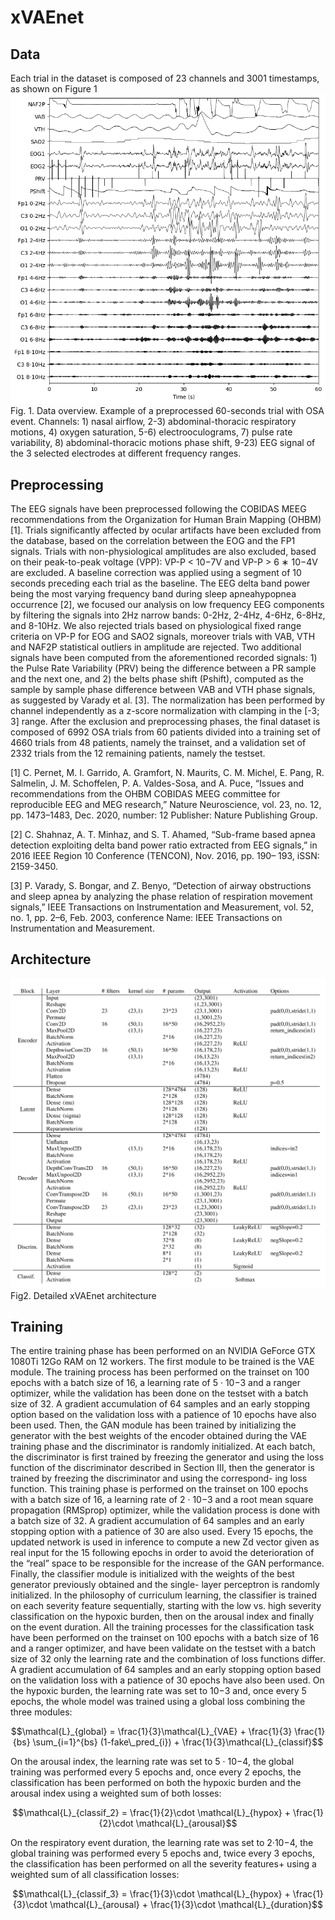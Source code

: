 # xVAEnet
 
## Data
Each trial in the dataset is composed of 23 channels and 3001 timestamps, as shown on Figure 1
![alt text](https://github.com/numediart/xVAEnet/blob/main/data.png)
Fig. 1. Data overview. Example of a preprocessed 60-seconds trial with OSA
event. Channels: 1) nasal airflow, 2-3) abdominal-thoracic respiratory motions,
4) oxygen saturation, 5-6) electrooculograms, 7) pulse rate variability, 8)
abdominal-thoracic motions phase shift, 9-23) EEG signal of the 3 selected
electrodes at different frequency ranges.

## Preprocessing
The EEG signals have been preprocessed
following the COBIDAS MEEG recommendations from the
Organization for Human Brain Mapping (OHBM) [1]. Trials
significantly affected by ocular artifacts have been excluded
from the database, based on the correlation between the EOG
and the FP1 signals. Trials with non-physiological amplitudes
are also excluded, based on their peak-to-peak voltage (VPP):
VP-P < 10−7V and VP-P > 6 ∗ 10−4V are excluded. A
baseline correction was applied using a segment of 10 seconds
preceding each trial as the baseline. The EEG delta band power
being the most varying frequency band during sleep apneahypopnea
occurrence [2], we focused our analysis on low
frequency EEG components by filtering the signals into 2Hz
narrow bands: 0-2Hz, 2-4Hz, 4-6Hz, 6-8Hz, and 8-10Hz. We
also rejected trials based on physiological fixed range criteria
on VP-P for EOG and SAO2 signals, moreover trials with
VAB, VTH and NAF2P statistical outliers in amplitude are
rejected. Two additional signals have been computed from the
aforementioned recorded signals: 1) the Pulse Rate Variability
(PRV) being the difference between a PR sample and the
next one, and 2) the belts phase shift (Pshift), computed as
the sample by sample phase difference between VAB and
VTH phase signals, as suggested by Varady et al. [3]. The
normalization has been performed by channel independently
as a z-score normalization with clamping in the [-3; 3] range.
After the exclusion and preprocessing phases, the final dataset
is composed of 6992 OSA trials from 60 patients divided
into a training set of 4660 trials from 48 patients, namely
the trainset, and a validation set of 2332 trials from the 12
remaining patients, namely the testset.

[1] C. Pernet, M. I. Garrido, A. Gramfort, N. Maurits, C. M. Michel,
E. Pang, R. Salmelin, J. M. Schoffelen, P. A. Valdes-Sosa, and A. Puce,
“Issues and recommendations from the OHBM COBIDAS MEEG committee
for reproducible EEG and MEG research,” Nature Neuroscience,
vol. 23, no. 12, pp. 1473–1483, Dec. 2020, number: 12 Publisher: Nature
Publishing Group.

[2] C. Shahnaz, A. T. Minhaz, and S. T. Ahamed, “Sub-frame based apnea
detection exploiting delta band power ratio extracted from EEG signals,”
in 2016 IEEE Region 10 Conference (TENCON), Nov. 2016, pp. 190–
193, iSSN: 2159-3450.

[3] P. Varady, S. Bongar, and Z. Benyo, “Detection of airway obstructions
and sleep apnea by analyzing the phase relation of respiration movement
signals,” IEEE Transactions on Instrumentation and Measurement,
vol. 52, no. 1, pp. 2–6, Feb. 2003, conference Name: IEEE Transactions
on Instrumentation and Measurement.

## Architecture
![alt text](https://github.com/numediart/xVAEnet/blob/main/detailed_architecture.png)
Fig2. Detailed xVAEnet architecture

## Training
The entire training phase has been
performed on an NVIDIA GeForce GTX 1080Ti 12Go RAM
on 12 workers.
The first module to be trained is the VAE module. The training
process has been performed on the trainset on 100 epochs with
a batch size of 16, a learning rate of 5 · 10−3 and a ranger
optimizer, while the validation has been done on the testset
with a batch size of 32. A gradient accumulation of 64 samples
and an early stopping option based on the validation loss with
a patience of 10 epochs have also been used.
Then, the GAN module has been trained by initializing the
generator with the best weights of the encoder obtained during
the VAE training phase and the discriminator is randomly
initialized. At each batch, the discriminator is first trained
by freezing the generator and using the loss function of the
discriminator described in Section III, then the generator is
trained by freezing the discriminator and using the correspond-
ing loss function. This training phase is performed on the
trainset on 100 epochs with a batch size of 16, a learning rate
of 2 · 10−3 and a root mean square propagation (RMSprop)
optimizer, while the validation process is done with a batch
size of 32. A gradient accumulation of 64 samples and an early
stopping option with a patience of 30 are also used. Every 15
epochs, the updated network is used in inference to compute a
new Zd vector given as real input for the 15 following epochs
in order to avoid the deterioration of the “real” space to be
responsible for the increase of the GAN performance.
Finally, the classifier module is initialized with the weights
of the best generator previously obtained and the single-
layer perceptron is randomly initialized. In the philosophy of
curriculum learning, the classifier is trained on each severity
feature sequentially, starting with the low vs. high severity
classification on the hypoxic burden, then on the arousal index
and finally on the event duration. All the training processes
for the classification task have been performed on the trainset
on 100 epochs with a batch size of 16 and a ranger optimizer,
and have been validate on the testset with a batch size of 32
only the learning rate and the combination of loss functions
differ. A gradient accumulation of 64 samples and an early
stopping option based on the validation loss with a patience
of 30 epochs have also been used. On the hypoxic burden, the
learning rate was set to 10−3 and, once every 5 epochs, the
whole model was trained using a global loss combining the
three modules:
```math
\mathcal{L}_{global} = \frac{1}{3}\mathcal{L}_{VAE} + \frac{1}{3} \frac{1}{bs} \sum_{i=1}^{bs} (1-fake\_pred_{i}) + \frac{1}{3}\mathcal{L}_{classif}
```
On the arousal index, the learning rate was set to 5 · 10−4, the
global training was performed every 5 epochs and, once every
2 epochs, the classification has been performed on both the
hypoxic burden and the arousal index using a weighted sum
of both losses: 
```math
\mathcal{L}_{classif_2} = \frac{1}{2}\cdot \mathcal{L}_{hypox} + \frac{1}{2}\cdot \mathcal{L}_{arousal}
```
On the
respiratory event duration, the learning rate was set to 2·10−4,
the global training was performed every 5 epochs and, twice
every 3 epochs, the classification has been performed on all the
severity features+ using a weighted sum of all classification
losses: 
```math
\mathcal{L}_{classif_3} = \frac{1}{3}\cdot \mathcal{L}_{hypox} + \frac{1}{3}\cdot \mathcal{L}_{arousal} + \frac{1}{3}\cdot \mathcal{L}_{duration}
```